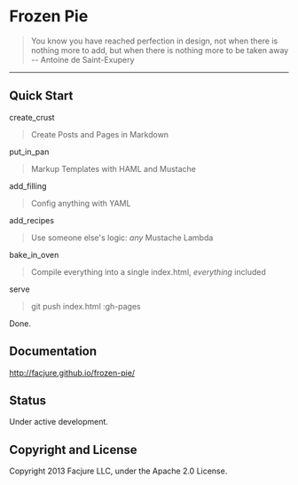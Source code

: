 # Frozen Pie

> You know you have reached perfection in design, not when there is     nothing more to add, but when there is nothing more to be taken away -- Antoine de Saint-Exupery

---

## Quick Start

create_crust
> Create Posts and Pages in Markdown

put_in_pan
> Markup Templates with HAML and Mustache

add_filling
> Config anything with YAML

add_recipes
> Use someone else's logic: _any_ Mustache Lambda

bake_in_oven
> Compile everything into a single index.html, _everything_ included

serve
> git push index.html :gh-pages

Done.

## Documentation

http://facjure.github.io/frozen-pie/


## Status
Under active development.

## Copyright and License
Copyright 2013 Facjure LLC,  under the Apache 2.0 License.

